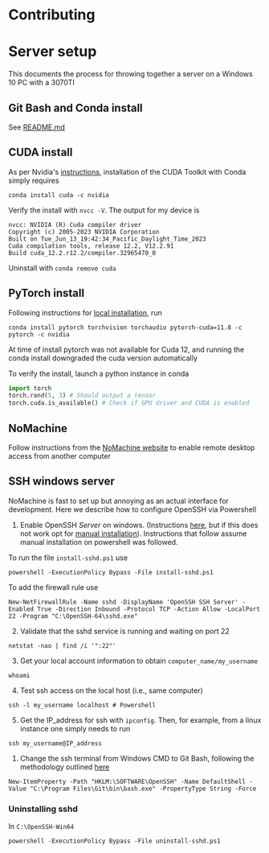 # Contributing

# Server setup

This documents the process for throwing together a server on a Windows 10 PC with a 3070TI

## Git Bash and Conda install

See [README.md](README.md)

## CUDA install

As per Nvidia's [instructions](https://docs.nvidia.com/cuda/cuda-installation-guide-microsoft-windows/index.html), installation of the CUDA Toolkit with Conda simply requires

```
conda install cuda -c nvidia
```

Verify the install with `nvcc -V`. The output for my device is

```
nvcc: NVIDIA (R) Cuda compiler driver
Copyright (c) 2005-2023 NVIDIA Corporation
Built on Tue_Jun_13_19:42:34_Pacific_Daylight_Time_2023
Cuda compilation tools, release 12.2, V12.2.91
Build cuda_12.2.r12.2/compiler.32965470_0
```

Uninstall with `conda remove cuda`

## PyTorch install

Following instructions for [local installation](https://pytorch.org/get-started/locally/), run

```
conda install pytorch torchvision torchaudio pytorch-cuda=11.8 -c pytorch -c nvidia
```

At time of install pytorch was not available for Cuda 12, and running the conda install downgraded the cuda version automatically

To verify the install, launch a python instance in conda

```python
import torch
torch.rand(5, 3) # Should output a tensor
torch.cuda.is_available() # Check if GPU driver and CUDA is enabled
```

## NoMachine

Follow instructions from the [NoMachine website](https://www.nomachine.com/getting-started-with-nomachine) to enable remote desktop access from another computer

## SSH windows server

NoMachine is fast to set up but annoying as an actual interface for development. Here we describe how to configure OpenSSH via Powershell

1. Enable OpenSSH _Server_ on windows. (Instructions [here](https://learn.microsoft.com/en-us/windows-server/administration/openssh/openssh_install_firstuse?tabs=powershell), but if this does not work opt for [manual installation](https://www.saotn.org/manually-install-openssh-in-windows-server/)). Instructions that follow assume manual installation on powershell was followed.

To run the file `install-sshd.ps1` use

```
powershell -ExecutionPolicy Bypass -File install-sshd.ps1
```

To add the firewall rule use

```
New-NetFirewallRule -Name sshd -DisplayName 'OpenSSH SSH Server' -Enabled True -Direction Inbound -Protocol TCP -Action Allow -LocalPort 22 -Program "C:\OpenSSH-64\sshd.exe"
```

2. Validate that the sshd service is running and waiting on port 22

```
netstat -nao | find /i '":22"'
```

3. Get your local account information to obtain `computer_name/my_username`

```
whoami
```

4. Test ssh access on the local host (i.e., same computer)

```
ssh -l my_username localhost # Powershell
```

5. Get the IP_address for ssh with `ipconfig`. Then, for example, from a linux instance one simply needs to run

```
ssh my_username@IP_address
```

1. Change the ssh terminal from Windows CMD to Git Bash, following the methodology outlined [here](https://learn.microsoft.com/en-us/windows-server/administration/openssh/openssh_server_configuration)

```
New-ItemProperty -Path "HKLM:\SOFTWARE\OpenSSH" -Name DefaultShell -Value "C:\Program Files\Git\bin\bash.exe" -PropertyType String -Force
```

### Uninstalling sshd

In `C:\OpenSSH-Win64`

```
powershell -ExecutionPolicy Bypass -File uninstall-sshd.ps1
```
